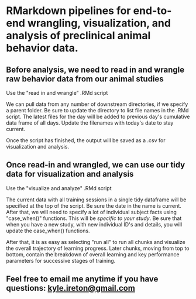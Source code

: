 # RMarkdown pipelines for end-to-end wrangling, visualization, and analysis of preclinical animal behavior data.

## Before analysis, we need to read in and wrangle raw behavior data from our animal studies

Use the "read in and wrangle" .RMd script

We can pull data from any number of downstream directories, if we specify a parent folder. Be sure to update the directory to list file names in the .RMd script. 
The latest files for the day will be added to previous day's cumulative data frame of all days. Update the filenames with today's date to stay current.

Once the script has finished, the output will be saved as a .csv for visualization and analysis. 

## Once read-in and wrangled, we can use our tidy data for visualization and analysis

Use the "visualize and analyze" .RMd script

The current data with all training sessions in a single tidy dataframe will be specified at the top of the script. Be sure the date in the name is current.
After that, we will need to specify a lot of individual subject facts using "case_when()" functions. This will be *specific to your study*.
Be sure that when you have a new study, with new individual ID's and details, you will update the case_when() functions.

After that, it is as easy as selecting "run all" to run all chunks and visualize the overall trajectory of learning progress.
Later chunks, moving from top to bottom, contain the breakdown of overall learning and key performance parameters for successive stages of training.

## Feel free to email me anytime if you have questions: kyle.ireton@gmail.com

